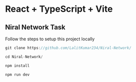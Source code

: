 # React + TypeScript + Vite

## Niral Network Task

Follow the steps to setup this project locally

```js
git clone https://github.com/LalitKumar234/Niral-Network/
```

```js
cd Niral-Network/
```

```js
npm install
```

```js
npm run dev
```
